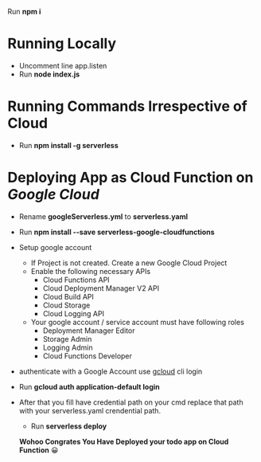 Run **npm i**

# Running Locally 
- Uncomment line app.listen
- Run **node index.js**

# Running Commands Irrespective of Cloud
- Run **npm install -g serverless**


# Deploying App as Cloud Function on ***Google Cloud***
- Rename **googleServerless.yml** to **serverless.yaml**
- Run **npm install --save serverless-google-cloudfunctions**
- Setup google account
  - If Project is not created. Create a new Google Cloud Project
  - Enable the following necessary APIs
      - Cloud Functions API
      - Cloud Deployment Manager V2 API
      - Cloud Build API
      - Cloud Storage
      - Cloud Logging API
   - Your google account / service account must have following roles
      - Deployment Manager Editor
      - Storage Admin
      - Logging Admin
      - Cloud Functions Developer 
-  authenticate with a Google Account use [gcloud](https://cloud.google.com/sdk/docs/install) cli login
  - Run **gcloud auth application-default login**
- After that you fill have credential path on your cmd replace that path with your serverless.yaml crendential path.
  - Run **serverless deploy**
 
   **Wohoo Congrates You Have Deployed your todo app on Cloud Function** 😀



